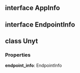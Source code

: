 ## interface **AppInfo**

## interface **EndpointInfo**

## class **Unyt**
### Properties
**endpoint_info**: EndpointInfo<br>


